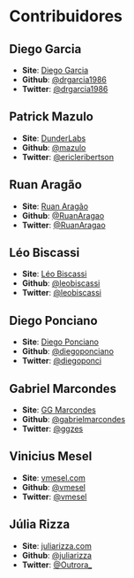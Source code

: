 # Contribuidores

## Diego Garcia
* **Site**: [Diego Garcia](http://www.diego-garcia.info/)
* **Github**: [@drgarcia1986](https://github.com/drgarcia1986/)
* **Twitter**: [@drgarcia1986](https://twitter.com/drgarcia1986)

## Patrick Mazulo
* **Site**: [DunderLabs](http://blog.dunderlabs.com)
* **Github**: [@mazulo](https://github.com/mazulo/)
* **Twitter**: [@ericleribertson](https://twitter.com/ericleribertson)

## Ruan Aragão
* **Site**: [Ruan Aragão](http://blog.ruanaragao.com>)
* **Github**: [@RuanAragao](https://github.com/RuanAragao)
* **Twitter**: [@RuanAragao](https://twitter.com/RuanAragao)

## Léo Biscassi
* **Site**: [Léo Biscassi](https://leobiscassi.github.io/)
* **Github**: [@leobiscassi](https://github.com/leobiscassi)
* **Twitter**: [@leobiscassi](https://twitter.com/leobiscassi)

## Diego Ponciano
* **Site**: [Diego Ponciano](https://diegoponciano.github.io/)
* **Github**: [@diegoponciano](https://github.com/diegoponciano)
* **Twitter**: [@diegoponci](https://twitter.com/diegoponci)

## Gabriel Marcondes
* **Site**: [GG Marcondes](https://ggmarcondes.com/)
* **Github**: [@gabrielmarcondes](https://github.com/gabrielmarcondes)
* **Twitter**: [@ggzes](https://twitter.com/ggzes)

## Vinicius Mesel
* **Site**: [vmesel.com](http://www.vmesel.com/)
* **Github**: [@vmesel](https://github.com/vmesel)
* **Twitter**: [@vmesel](https://twitter.com/vmesel)

## Júlia Rizza
* **Site**: [juliarizza.com](http://juliarizza.com/)
* **Github**: [@juliarizza](https://github.com/juliarizza)
* **Twitter**: [@Outrora_](https://twitter.com/juliarizza_)
